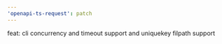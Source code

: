 ```yaml
---
'openapi-ts-request': patch
---
```


feat: cli concurrency and timeout support and uniquekey filpath support
